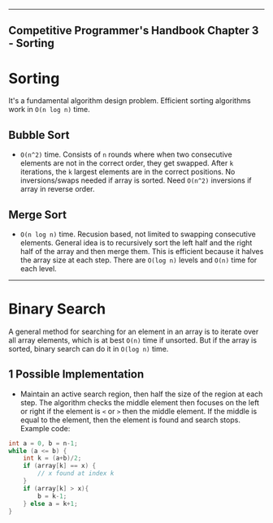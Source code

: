 ------------------
Competitive Programmer's Handbook
Chapter 3 - Sorting
------------------

# Sorting
It's a fundamental algorithm design problem. Efficient sorting algorithms work in ``O(n log n)`` time.

## Bubble Sort
- ``O(n^2)`` time. Consists of ``n`` rounds where when two consecutive elements are not in the correct order, they get swapped. After ``k`` iterations, the ``k`` largest elements are in the correct positions. No inversions/swaps needed if array is sorted. Need ``O(n^2)`` inversions if array in reverse order.

## Merge Sort
- ``O(n log n)`` time. Recusion based, not limited to swapping consecutive elements. General idea is to recursively sort the left half and the right half of the array and then merge them. This is efficient because it halves the array size at each step. There are ``O(log n)`` levels and ``O(n)`` time for each level.

---

# Binary Search
A general method for searching for an element in an array is to iterate over all array elements, which is at best ``O(n)`` time if unsorted. But if the array is sorted, binary search can do it in ``O(log n)`` time.

## 1 Possible Implementation
- Maintain an active search region, then half the size of the region at each step. The algorithm checks the middle element then focuses on the left or right if the element is ``<`` or ``>`` then the middle element. If the middle is equal to the element, then the element is found and search stops. Example code:
```c++
int a = 0, b = n-1;
while (a <= b) {
    int k = (a+b)/2;
    if (array[k] == x) {
        // x found at index k
    }
    if (array[k] > x){
        b = k-1;
    } else a = k+1;
}
```
